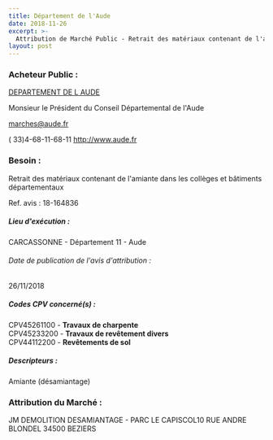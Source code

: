 ```yaml
---
title: Département de l'Aude
date: 2018-11-26
excerpt: >-
  Attribution de Marché Public - Retrait des matériaux contenant de l'amiante dans les collèges et bâtiments départementaux
layout: post
---
```


### Acheteur Public : 
<a href="/acheteur-137/siren-221100019"> DEPARTEMENT DE L AUDE</a><br/>

Monsieur le Président du Conseil Départemental de l'Aude

marches@aude.fr

( 33)4-68-11-68-11
http://www.aude.fr
### Besoin :

Retrait des matériaux contenant de l'amiante dans les collèges et bâtiments départementaux

Ref. avis : 18-164836


##### Lieu d'exécution :

CARCASSONNE - Département 11 - Aude

###### Date de publication de l'avis d'attribution : 
26/11/2018

##### Codes CPV concerné(s) :
CPV45261100 - **Travaux de charpente** <br/>
CPV45233200 - **Travaux de revêtement divers** <br/>
CPV44112200 - **Revêtements de sol** <br/>

##### Descripteurs :
Amiante (désamiantage) <br/>

### Attribution du Marché :
JM DEMOLITION DESAMIANTAGE - PARC LE CAPISCOL10 RUE ANDRE BLONDEL 34500 BEZIERS <br/>
